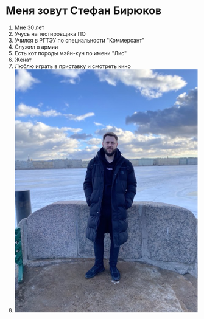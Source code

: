 # Меня зовут Стефан Бирюков
1. Мне 30 лет
2. Учусь на тестировщика ПО
3. Учился в РГТЭУ по специальности "Коммерсант"
4. Служил в армии
5. Есть кот породы мэйн-кун по имени "Лис"
6. Женат
7. Люблю играть в приставку и смотреть кино
8. ![это я](photo.jpg)

